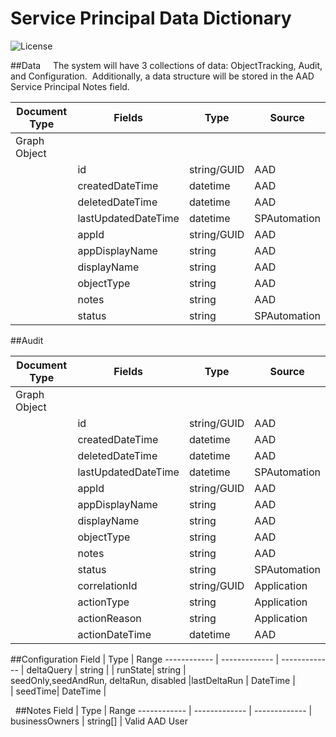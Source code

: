 # Service Principal Data Dictionary 
![License](https://img.shields.io/badge/license-MIT-green.svg)

##Data  
 
The system will have 3 collections of data: ObjectTracking, Audit, and Configuration.  Additionally, a data structure will be stored in the AAD Service Principal Notes field. 

Document Type | Fields | Type| Source
------------ | ------------- | ------------- | -------------
Graph Object |  
 | | id | string/GUID | AAD
| | createdDateTime | datetime | AAD
| | deletedDateTime | datetime | AAD
| | lastUpdatedDateTime |datetime | SPAutomation
| | appId | string/GUID | AAD
| | appDisplayName | string | AAD
| | displayName | string | AAD
| | objectType | string | AAD
| | notes | string | AAD
| | status | string | SPAutomation

##Audit 

Document Type | Fields | Type| Source
------------ | ------------- | ------------- | -------------
Graph Object |  
| | id | string/GUID | AAD
| | createdDateTime | datetime | AAD
| | deletedDateTime | datetime | AAD
| | lastUpdatedDateTime |datetime | SPAutomation
| | appId | string/GUID | AAD
| | appDisplayName | string | AAD
| | displayName | string | AAD
| | objectType | string | AAD
| | notes | string | AAD
| | status | string | SPAutomation
| | correlationId | string/GUID | Application
| | actionType| string | Application
| | actionReason |string | Application
| | actionDateTime | datetime | AAD


##Configuration
Field | Type | Range
------------ | ------------- | ------------- 
| deltaQuery | string |
| runState| string | seedOnly,seedAndRun, deltaRun, disabled
|lastDeltaRun | DateTime |  
| seedTime| DateTime |
 
 
##Notes
Field | Type | Range
------------ | ------------- | ------------- 
| businessOwners | string[] | Valid AAD User


